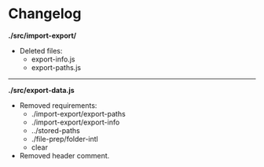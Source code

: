 # Changelog

**./src/import-export/**
* Deleted files:
	* export-info.js
	* export-paths.js

---

**./src/export-data.js**
* Removed requirements:
	* ./import-export/export-paths
	* ./import-export/export-info
	* ../stored-paths
	* ./file-prep/folder-intl
	* clear
* Removed header comment.

